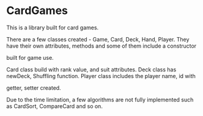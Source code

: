 # CardGames

This is a library built for card games.


There are a few classes created - Game, Card, Deck, Hand, Player. They have their own attributes, methods and some of them include a constructor 

built for game use.


Card class build with rank value, and suit attributes. Deck class has newDeck, Shuffling function. Player class includes the player name, id with

getter, setter created.


Due to the time limitation, a few algorithms are not fully implemented such as CardSort, CompareCard and so on.
